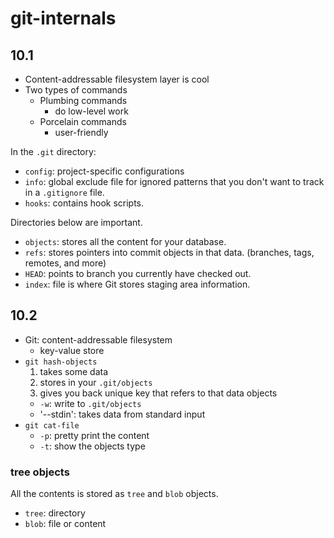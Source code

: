 # git-internals

## 10.1

- Content-addressable filesystem layer is cool
- Two types of commands
  - Plumbing commands
    - do low-level work
  - Porcelain commands
    - user-friendly

In the `.git` directory:
- `config`: project-specific configurations
- `info`: global exclude file for ignored patterns that you don't want to track in a `.gitignore` file.
- `hooks`: contains hook scripts.

Directories below are important.
- `objects`: stores all the content for your database.
- `refs`: stores pointers into commit objects in that data. (branches, tags, remotes, and more)
- `HEAD`: points to branch you currently have checked out.
- `index`: file is where Git stores staging area information.

## 10.2

- Git: content-addressable filesystem
  - key-value store
- `git hash-objects`
   1. takes some data
   1. stores in your `.git/objects`
   1. gives you back unique key that refers to that data objects
  - `-w`: write to `.git/objects`
  - '--stdin': takes data from standard input
- `git cat-file`
  - `-p`: pretty print the content
  - `-t`: show the objects type

### tree objects

All the contents is stored as `tree` and `blob` objects.
- `tree`: directory
- `blob`: file or content
